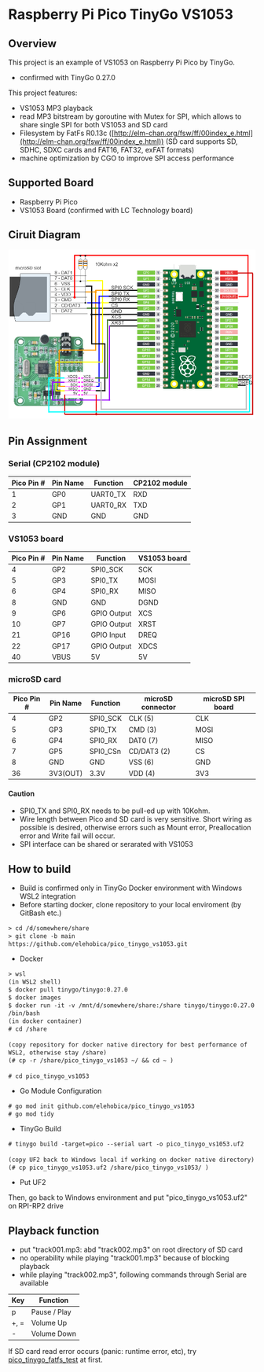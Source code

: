 # Raspberry Pi Pico TinyGo VS1053
## Overview
This project is an example of VS1053 on Raspberry Pi Pico by TinyGo.
* confirmed with TinyGo 0.27.0

This project features:
* VS1053 MP3 playback
* read MP3 bitstream by goroutine with Mutex for SPI, which allows to share single SPI for both VS1053 and SD card
* Filesystem by FatFs R0.13c ([http://elm-chan.org/fsw/ff/00index_e.html](http://elm-chan.org/fsw/ff/00index_e.html))
  (SD card supports SD, SDHC, SDXC cards and FAT16, FAT32, exFAT formats)
* machine optimization by CGO to improve SPI access performance

## Supported Board
* Raspberry Pi Pico
* VS1053 Board (confirmed with LC Technology board)

## Ciruit Diagram
![Circuit Diagram](doc/Pico_VS1053_Schematic.png)

## Pin Assignment
### Serial (CP2102 module)
| Pico Pin # | Pin Name | Function | CP2102 module |
----|----|----|----
|  1 | GP0 | UART0_TX | RXD |
|  2 | GP1 | UART0_RX | TXD |
|  3 | GND | GND | GND |

### VS1053 board
| Pico Pin # | Pin Name | Function | VS1053 board |
----|----|----|----
|  4 | GP2 | SPI0_SCK | SCK |
|  5 | GP3 | SPI0_TX | MOSI |
|  6 | GP4 | SPI0_RX | MISO |
|  8 | GND | GND | DGND |
|  9 | GP6 | GPIO Output | XCS |
| 10 | GP7 | GPIO Output | XRST |
| 21 | GP16 | GPIO Input | DREQ |
| 22 | GP17 | GPIO Output | XDCS |
| 40 | VBUS | 5V | 5V |

### microSD card
| Pico Pin # | Pin Name | Function | microSD connector | microSD SPI board |
----|----|----|----|----
|  4 | GP2 | SPI0_SCK | CLK (5) | CLK |
|  5 | GP3 | SPI0_TX | CMD (3) | MOSI |
|  6 | GP4 | SPI0_RX | DAT0 (7) | MISO |
|  7 | GP5 | SPI0_CSn | CD/DAT3 (2) | CS |
|  8 | GND | GND | VSS (6) | GND |
| 36 | 3V3(OUT) | 3.3V | VDD (4) | 3V3 |

#### Caution
* SPI0_TX and SPI0_RX needs to be pull-ed up with 10Kohm.
* Wire length between Pico and SD card is very sensitive. Short wiring as possible is desired, otherwise errors such as Mount error, Preallocation error and Write fail will occur.
* SPI interface can be shared or serarated with VS1053

## How to build
* Build is confirmed only in TinyGo Docker environment with Windows WSL2 integration
* Before starting docker, clone repository to your local enviroment (by GitBash etc.)
```
> cd /d/somewhere/share
> git clone -b main https://github.com/elehobica/pico_tinygo_vs1053.git
```

* Docker
```
> wsl
(in WSL2 shell)
$ docker pull tinygo/tinygo:0.27.0
$ docker images
$ docker run -it -v /mnt/d/somewhere/share:/share tinygo/tinygo:0.27.0 /bin/bash
(in docker container)
# cd /share

(copy repository for docker native directory for best performance of WSL2, otherwise stay /share)
(# cp -r /share/pico_tinygo_vs1053 ~/ && cd ~ )

# cd pico_tinygo_vs1053
```

* Go Module Configuration
```
# go mod init github.com/elehobica/pico_tinygo_vs1053
# go mod tidy
```

* TinyGo Build
```
# tinygo build -target=pico --serial uart -o pico_tinygo_vs1053.uf2

(copy UF2 back to Windows local if working on docker native directory)
(# cp pico_tinygo_vs1053.uf2 /share/pico_tinygo_vs1053/ )
```

* Put UF2 

Then, go back to Windows environment and put "pico_tinygo_vs1053.uf2" on RPI-RP2 drive

## Playback function
* put "track001.mp3: abd "track002.mp3" on root directory of SD card
* no operability while playing "track001.mp3" because of blocking playback
* while playing "track002.mp3", following commands through Serial are available

| Key | Function |
----|----
| p | Pause / Play |
| +, = | Volume Up |
| - | Volume Down |

If SD card read error occurs (panic: runtime error, etc), try [pico_tinygo_fatfs_test](https://github.com/elehobica/pico_tinygo_fatfs_test) at first.